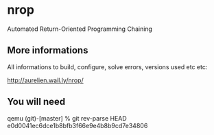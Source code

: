 nrop
====

Automated Return-Oriented Programming Chaining

More informations
-----------------

All informations to build, configure, solve errors, versions used etc etc:

http://aurelien.wail.ly/nrop/

You will need
-------------
qemu (git)-[master] % git rev-parse HEAD
e0d0041ec6dce1b8bfb3f66e9e4b8b9cd7e34806

